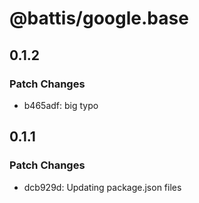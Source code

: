 # @battis/google.base

## 0.1.2

### Patch Changes

- b465adf: big typo

## 0.1.1

### Patch Changes

- dcb929d: Updating package.json files
